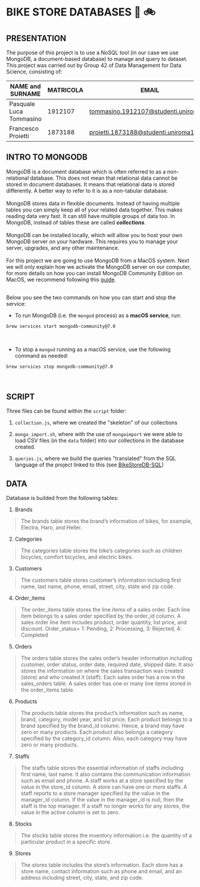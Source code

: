 # **BIKE STORE DATABASES** :department_store: :bike:

## PRESENTATION

The purpose of this project is to use a NoSQL tool (in our case we use MongoDB, a document-based database) to manage and query to dataset. This project was carried out by Group 42 of Data Management for Data Science, consisting of:

| NAME and SURNAME | MATRICOLA | EMAIL |
| --- | --- | --- |
| Pasquale Luca Tommasino | 1912107 | tommasino.1912107@studenti.uniroma1.it | 
| Francesco Proietti | 1873188 | proietti.1873188@studenti.uniroma1.it |

## INTRO TO MONGODB

MongoDB is a document database which is often referred to as a non-relational database. This does not mean that relational data cannot be stored in document databases. It means that relational data is stored differently. A better way to refer to it is as a non-tabular database.
<br>
<br>
MongoDB stores data in flexible documents. Instead of having multiple tables you can simply keep all of your related data together. This makes reading data very fast. It can still have multiple groups of data too. In MongoDB, instead of tables these are called ***collections***.
<br>
<br>
MongoDB can be installed locally, which will allow you to host your own MongoDB server on your hardware. This requires you to manage your server, upgrades, and any other maintenance.
<br>
<br>
For this project we are going to use MongoDB from a MacOS system. Next we will only explain how we activate the MongoDB server on our computer, for more details on how you can install MongoDB Community Edition on MacOS, we recommend following this [guide](https://www.mongodb.com/docs/manual/tutorial/install-mongodb-on-os-x/#std-label-brew-installs-dbtools).
<br>
<br>

Below you see the two commands on how you can start and stop the service:

- To run MongoDB (i.e. the `mongod` process) as a **macOS service**, run:

```sh
brew services start mongodb-community@7.0
```
<br>

- To stop a `mongod` running as a macOS service, use the following command as needed:

```sh
brew services stop mongodb-community@7.0
```
<br>

## SCRIPT

Three files can be found within the `script` folder:

1. `collection.js`, where we created the "skeleton" of our collections

2. `mongo_import.sh`, where with the use of `mongoimport` we were able to load CSV files (in the `data` folder) into our collections in the database created.

3. `queries.js`, where we build the queries "translated" from the SQL language of the project linked to this (see [BikeStoreDB-SQL](https://github.com/pltommasino/BikeStoreDB-SQL))


## DATA

Database is builded from the following tables:

1. Brands
> The brands table stores the brand’s information of bikes, for example, Electra, Haro, and Heller.

2. Categories
> The categories table stores the bike’s categories such as children bicycles, comfort bicycles, and electric bikes.

3. Customers
> The customers table stores customer’s information including first name, last name, phone, email, street, city, state and zip code.

4. Order_items
> The order_items table stores the line items of a sales order. Each line item belongs to a sales order specified by the order_id column. A sales order line item includes product, order quantity, list price, and discount. Order_status= 1: Pending, 2: Processing, 3: Rejected, 4: Completed

5. Orders
> The orders table stores the sales order’s header information including customer, order status, order date, required date, shipped date. It also stores the information on where the sales transaction was created (store) and who created it (staff). Each sales order has a row in the sales_orders table. A sales order has one or many line items stored in the order_items table.

6. Products
> The products table stores the product’s information such as name, brand, category, model year, and list price. Each product belongs to a brand specified by the brand_id column. Hence, a brand may have zero or many products. Each product also belongs a category specified by the category_id column. Also, each category may have zero or many products.

7. Staffs
> The staffs table stores the essential information of staffs including first name, last name. It also contains the communication information such as email and phone. A staff works at a store specified by the value in the store_id column. A store can have one or more staffs. A staff reports to a store manager specified by the value in the manager_id column. If the value in the manager_id is null, then the staff is the top manager. If a staff no longer works for any stores, the value in the active column is set to zero.

8. Stocks
> The stocks table stores the inventory information i.e. the quantity of a particular product in a specific store.

9. Stores
> The stores table includes the store’s information. Each store has a store name, contact information such as phone and email, and an address including street, city, state, and zip code.